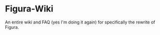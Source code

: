 # Figura-Wiki
An entire wiki and FAQ (yes I'm doing it again) for specifically the rewrite of Figura.
